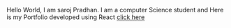 Hello World, I am saroj Pradhan. I am a computer Science student and Here is my Portfolio developed using React <a href="http://pradhansaroj.com.np">click here </a>
